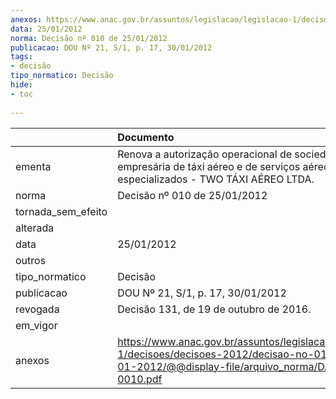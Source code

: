 ```yaml
---
anexos: https://www.anac.gov.br/assuntos/legislacao/legislacao-1/decisoes/decisoes-2012/decisao-no-010-de-25-01-2012/@@display-file/arquivo_norma/DA2012-0010.pdf
data: 25/01/2012
norma: Decisão nº 010 de 25/01/2012
publicacao: DOU Nº 21, S/1, p. 17, 30/01/2012
tags:
- decisão
tipo_normatico: Decisão
hide: 
- toc 
 
---
```


|                    | Documento                                                                                                                                                 |
|:-------------------|:----------------------------------------------------------------------------------------------------------------------------------------------------------|
| ementa             | Renova a autorização operacional de sociedade empresária de táxi aéreo e de serviços aéreos especializados - TWO TÁXI AÉREO LTDA.                         |
| norma              | Decisão nº 010 de 25/01/2012                                                                                                                              |
| tornada_sem_efeito |                                                                                                                                                           |
| alterada           |                                                                                                                                                           |
| data               | 25/01/2012                                                                                                                                                |
| outros             |                                                                                                                                                           |
| tipo_normatico     | Decisão                                                                                                                                                   |
| publicacao         | DOU Nº 21, S/1, p. 17, 30/01/2012                                                                                                                         |
| revogada           | Decisão 131, de 19 de outubro de 2016.                                                                                                                    |
| em_vigor           |                                                                                                                                                           |
| anexos             | https://www.anac.gov.br/assuntos/legislacao/legislacao-1/decisoes/decisoes-2012/decisao-no-010-de-25-01-2012/@@display-file/arquivo_norma/DA2012-0010.pdf |
